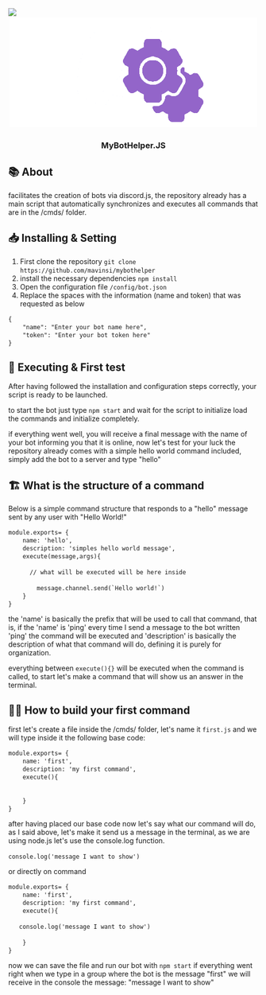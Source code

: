 <img src="https://img.shields.io/badge/Made%20with-NodeJS-green?style=plastic&logo=nodedotjs">
<div id="header" align="center">
  <img src="./imgs/icon.png" width="500"/> 
  <h3>MyBotHelper.JS</h3>

</div>


## 📚 About
facilitates the creation of bots via discord.js, the repository already has a main script that automatically synchronizes and executes all commands that are in the /cmds/ folder.

## 📥 Installing & Setting

1. First clone the repository ``git clone https://github.com/mavinsi/mybothelper``
2. install the necessary dependencies ``npm install``
3. Open the configuration file ``/config/bot.json``
4. Replace the spaces with the information (name and token) that was requested as below
```
{
    "name": "Enter your bot name here",
    "token": "Enter your bot token here"
}
```
## 🏃 Executing & First test

After having followed the installation and configuration steps correctly, your script is ready to be launched. 


to start the bot just type ``npm start`` and wait for the script to initialize load the commands and initialize completely.

if everything went well, you will receive a final message with the name of your bot informing you that it is online, now let's test for your luck the repository already comes with a simple hello world command included, simply add the bot to a server and type "hello"
 
## 🏗️ What is the structure of a command

Below is a simple command structure that responds to a "hello" message sent by any user with "Hello World!"

```
module.exports= {
    name: 'hello',
    description: 'simples hello world message',
    execute(message,args){

      // what will be executed will be here inside

        message.channel.send(`Hello world!`)
    }
}
```

the 'name' is basically the prefix that will be used to call that command, that is, if the 'name' is 'ping' every time I send a message to the bot written 'ping' the command will be executed and 'description' is basically the description of what that command will do, defining it is purely for organization.


everything between ``execute(){}`` will be executed when the command is called, to start let's make a command that will show us an answer in the terminal.

## 🧑‍🔧 How to build your first command

first let's create a file inside the /cmds/ folder, let's name it ``first.js`` and we will type inside it the following base code:
```
module.exports= {
    name: 'first',
    description: 'my first command',
    execute(){
   

    }
}
```

after having placed our base code now let's say what our command will do, as I said above, let's make it send us a message in the terminal, as we are using node.js let's use the console.log function.

``console.log('message I want to show')``

or directly on command

```
module.exports= {
    name: 'first',
    description: 'my first command',
    execute(){

   console.log('message I want to show')

    }
}
```

now we can save the file and run our bot with ``npm start`` if everything went right when we type in a group where the bot is the message "first" we will receive in the console the message: "message I want to show"